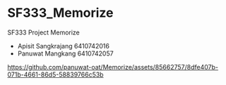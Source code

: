 #  SF333_Memorize
SF333 Project Memorize

- Apisit Sangkrajang 6410742016
- Panuwat Mangkang 6410742057

  

https://github.com/panuwat-oat/Memorize/assets/85662757/8dfe407b-071b-4661-86d5-58839766c53b

